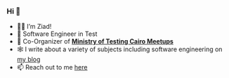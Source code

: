 ### Hi 👋

<!--
**ziadtawfeek/ziadtawfeek** is a ✨ _special_ ✨ repository because its `README.md` (this file) appears on your GitHub profile.

Here are some ideas to get you started:

- 🔭 I’m currently working on ...
- 🌱 I’m currently learning ...
- 👯 I’m looking to collaborate on ...
- 🤔 I’m looking for help with ...
- 💬 Ask me about ...
- 📫 How to reach me: ...
- 😄 Pronouns: ...
- ⚡ Fun fact: ...
-->
- 👨‍💻 I’m Ziad! 
- 📇 Software Engineer in Test
- 🙌 Co-Organizer of [**Ministry of Testing Cairo Meetups**](https://www.meetup.com/Ministry-of-Testing-Cairo/ "**Ministry of Testing Cairo Meetups**")
- 🕸 I write about a variety of subjects including software engineering on [my blog](https://ziadtawfeek.github.io/web/)
- 📫 Reach out to me [here](https://ziadtawfeek.typeform.com/to/Yriu8h "here") 
